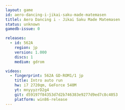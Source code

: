 ```yaml
---
layout: game
id: aero-dancing-i-jikai-saku-made-matemasen
titlel: Aero Dancing i - Jikai Saku Made Matemasen
status: unknown
gamedb-issue: 0

releases:
  - id: 562A
    region: jp
    version: 1.000
    discs: 1
    medium: gdrom

videos:
  - fingerprint: 562A GD-ROM1/1 jp
    title: Intro auto run
    hw: i7 2720qm, GeForce 540M
    yt: mnyyyzrD2g4
    git: d59197f84353d7d2b746383e9277d9ed7c8c4053
    platform: win86-release
---
```

